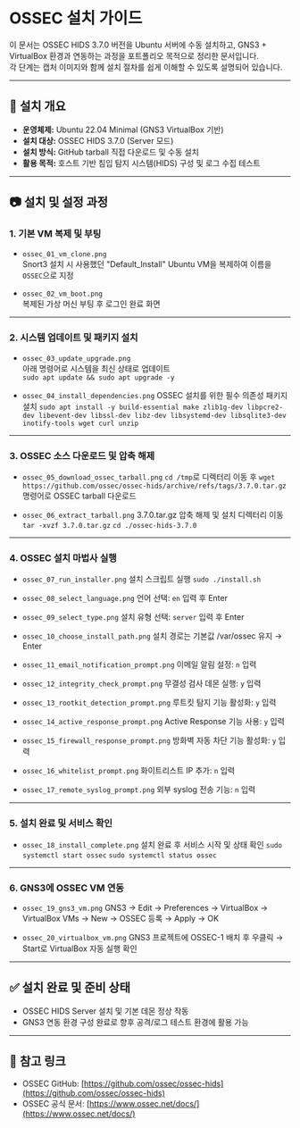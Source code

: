 # OSSEC 설치 가이드

이 문서는 OSSEC HIDS 3.7.0 버전을 Ubuntu 서버에 수동 설치하고, GNS3 + VirtualBox 환경과 연동하는 과정을 포트폴리오 목적으로 정리한 문서입니다.  
각 단계는 캡처 이미지와 함께 설치 절차를 쉽게 이해할 수 있도록 설명되어 있습니다.

---

## 📌 설치 개요

- **운영체제:** Ubuntu 22.04 Minimal (GNS3 VirtualBox 기반)  
- **설치 대상:** OSSEC HIDS 3.7.0 (Server 모드)  
- **설치 방식:** GitHub tarball 직접 다운로드 및 수동 설치  
- **활용 목적:** 호스트 기반 침입 탐지 시스템(HIDS) 구성 및 로그 수집 테스트  

---

## 📷 설치 및 설정 과정

### 1. 기본 VM 복제 및 부팅

- `ossec_01_vm_clone.png`  
  Snort3 설치 시 사용했던 "Default_Install" Ubuntu VM을 복제하여 이름을 `OSSEC`으로 지정  

- `ossec_02_vm_boot.png`  
  복제된 가상 머신 부팅 후 로그인 완료 화면  

---

### 2. 시스템 업데이트 및 패키지 설치

- `ossec_03_update_upgrade.png`  
  아래 명령어로 시스템을 최신 상태로 업데이트  
  `sudo apt update && sudo apt upgrade -y`

- `ossec_04_install_dependencies.png`
  OSSEC 설치를 위한 필수 의존성 패키지 설치
  `sudo apt install -y build-essential make zlib1g-dev libpcre2-dev libevent-dev libssl-dev libz-dev libsystemd-dev libsqlite3-dev inotify-tools wget curl unzip`

---

### 3. OSSEC 소스 다운로드 및 압축 해제

- `ossec_05_download_ossec_tarball.png`
  `cd /tmp`로 디렉터리 이동 후
  `wget https://github.com/ossec/ossec-hids/archive/refs/tags/3.7.0.tar.gz` 명령어로 OSSEC tarball 다운로드

- `ossec_06_extract_tarball.png`
  3.7.0.tar.gz 압축 해제 및 설치 디렉터리 이동
  `tar -xvzf 3.7.0.tar.gz`
  `cd ./ossec-hids-3.7.0`

---

### 4. OSSEC 설치 마법사 실행

- `ossec_07_run_installer.png`
  설치 스크립트 실행
  `sudo ./install.sh`


- `ossec_08_select_language.png`
  언어 선택: `en` 입력 후 Enter

- `ossec_09_select_type.png`
  설치 유형 선택: `server` 입력 후 Enter

- `ossec_10_choose_install_path.png`
  설치 경로는 기본값 /var/ossec 유지 → Enter

- `ossec_11_email_notification_prompt.png`
  이메일 알림 설정: `n` 입력

- `ossec_12_integrity_check_prompt.png`
  무결성 검사 데몬 실행: `y` 입력

- `ossec_13_rootkit_detection_prompt.png`
  루트킷 탐지 기능 활성화: `y` 입력

- `ossec_14_active_response_prompt.png`
  Active Response 기능 사용: `y` 입력

- `ossec_15_firewall_response_prompt.png`
  방화벽 자동 차단 기능 활성화: `y` 입력

- `ossec_16_whitelist_prompt.png`
  화이트리스트 IP 추가: `n` 입력

- `ossec_17_remote_syslog_prompt.png`
  외부 syslog 전송 기능: `n` 입력

---

### 5. 설치 완료 및 서비스 확인

- `ossec_18_install_complete.png`
  설치 완료 후 서비스 시작 및 상태 확인
  `sudo systemctl start ossec`
  `sudo systemctl status ossec`

---

### 6. GNS3에 OSSEC VM 연동
- `ossec_19_gns3_vm.png`
  GNS3 → Edit → Preferences → VirtualBox → VirtualBox VMs → New → OSSEC 등록 → Apply → OK

- `ossec_20_virtualbox_vm.png`
  GNS3 프로젝트에 OSSEC-1 배치 후 우클릭 → Start로 VirtualBox 자동 실행 확인


---

## ✅ 설치 완료 및 준비 상태

- OSSEC HIDS Server 설치 및 기본 데몬 정상 작동
- GNS3 연동 환경 구성 완료로 향후 공격/로그 테스트 환경에 활용 가능

--- 

## 📎 참고 링크

- OSSEC GitHub: [https://github.com/ossec/ossec-hids](https://github.com/ossec/ossec-hids)
- OSSEC 공식 문서: [https://www.ossec.net/docs/](https://www.ossec.net/docs/)